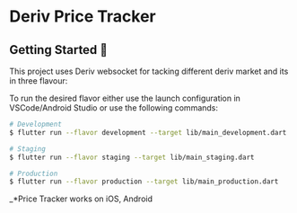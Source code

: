 # Deriv Price Tracker

## Getting Started 🚀

This project uses Deriv websocket for tacking different deriv market and its in three flavour:

To run the desired flavor either use the launch configuration in VSCode/Android Studio or use the following commands:

```sh
# Development
$ flutter run --flavor development --target lib/main_development.dart

# Staging
$ flutter run --flavor staging --target lib/main_staging.dart

# Production
$ flutter run --flavor production --target lib/main_production.dart
```

\_\*Price Tracker works on iOS, Android
